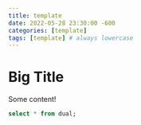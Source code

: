 ```yaml
---
title: template
date: 2022-05-28 23:30:00 -600
categories: [template]
tags: [template] # always lowercase
---
```


# Big Title

Some content!

```sql
select * from dual;
```